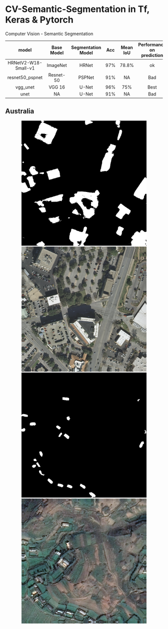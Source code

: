 # CV-Semantic-Segmentation in Tf, Keras & Pytorch   
Computer Vision - Semantic Segmentation


| model                | Base Model    | Segmentation Model | Acc  | Mean IoU | Performance on prediction |   
| :--:                 | :--:          | :--:               | :--: | :--:     | :--:   |  
| HRNetV2-W18-Small-v1 | ImageNet      | HRNet              | 97%  | 78.8%    | ok     | 
| resnet50_pspnet      | Resnet-50     | PSPNet             | 91%  | NA       | Bad    | 
| vgg_unet             | VGG 16        | U-Net              | 96%  | 75%      | Best   | 
| unet                 | NA            | U-Net              | 91%  | NA       | Bad    | 



## Australia  
<div align="center"><img src="https://github.com/ccalvin97/CV-Semantic-Segmentation/blob/master/Picture/austin16_20_.png" width="400"/><img src="https://github.com/ccalvin97/CV-Semantic-Segmentation/blob/master/Picture/austin16_20_1.png" width="400"/></center>  

<div align="center"><img src="https://github.com/ccalvin97/CV-Semantic-Segmentation/blob/master/Picture/test_215_.png" width="400"/><img src="https://github.com/ccalvin97/CV-Semantic-Segmentation/blob/master/Picture/test_215_1.png" width="400"/></center>  
